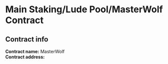 # Main Staking/Lude Pool/MasterWolf Contract

## Contract info

**Contract name:** MasterWolf\
**Contract address:**&#x20;

